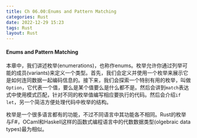 ```yaml
---
title: Ch 06.00:Enums and Pattern Matching
categories: Rust
date: 2022-12-29 15:23
tags: Rust
layout: Rust
---
```

#### Enums and Pattern Matching

本章中，我们讲述枚举(enumerations)，也称作enums。枚举允许你通过列举可能的成员(variants)来定义一个类型。首先，我们会定义并使用一个枚举来展示它是如何连同数据一起编码信息的。接下来，我们会探索一个特别有用的枚举，叫做`Option`，它代表一个值，要么是某个值要么是什么都不是。然后会讲到`match`表达式中使用模式匹配，针对不同的枚举值编写相应要执行的代码。然后会介绍`if let`，另一个简洁方便处理代码中枚举的结构。

枚举是一个很多语言都有的功能，不过不同语言中其功能各不相同。Rust的枚举与F#，OCaml和Haskell这样的函数式编程语言中的代数数据类型(olgebraic data types)最为相似。

